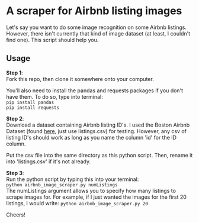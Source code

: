 # A scraper for Airbnb listing images
Let's say you want to do some image recognition on some Airbnb listings. However, there isn't currently that kind of image dataset (at least, I couldn't find one). This script should help you.

## Usage

**Step 1**:  
Fork this repo, then clone it somewhere onto your computer.

You'll also need to install the pandas and requests packages if you don't have them. To do so, type into terminal:  
`pip install pandas`  
`pip install requests`

**Step 2**:  
Download a dataset containing Airbnb listing ID's. I used the Boston Airbnb Dataset (found [here](https://www.kaggle.com/airbnb/boston#listings.csv), just use listings.csv) for testing. However, any csv of listing ID's should work as long as you name the column 'id' for the ID column.

Put the csv file into the same directory as this python script. Then, rename it into 'listings.csv' if it's not already.

**Step 3**:  
Run the python script by typing this into your terminal:  
```python airbnb_image_scraper.py numListings ```  
The numListings argument allows you to specify how many listings to scrape images for. For example, if I just wanted the images for the first 20 listings, I would write:
```python airbnb_image_scraper.py 20```

Cheers!
